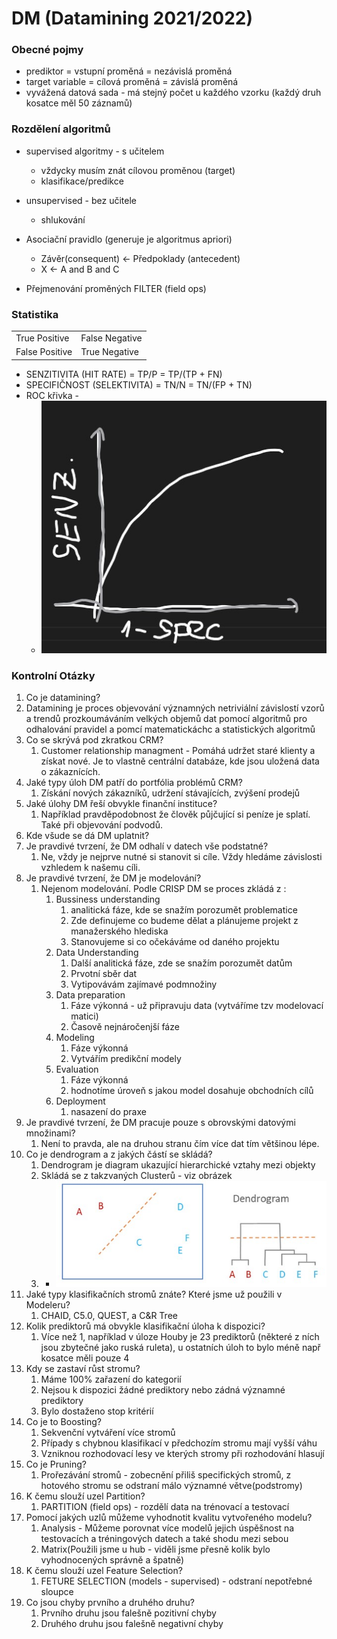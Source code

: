 # DM (Datamining 2021/2022)

### Obecné pojmy
- prediktor = vstupní proměná = nezávislá proměná
- target variable = cílová proměná = závislá proměná
- vyvážená datová sada - má stejný počet u každého vzorku (každý druh kosatce měl 50 záznamů)
### Rozdělení algoritmů
- supervised algoritmy - s učitelem
  - vždycky musím znát cílovou proměnou (target)
  - klasifikace/predikce
- unsupervised - bez učitele
  - shlukování

- Asociační pravidlo (generuje je algoritmus apriori)
  - Závěr(consequent)  <- Předpoklady (antecedent)
  - X <- A and B and C


- Přejmenování proměných FILTER (field ops)

### Statistika
|   |   |
|---|---|
| True Positive | False Negative |
| False Positive | True Negative |

- SENZITIVITA (HIT RATE) = TP/P = TP/(TP + FN)
- SPECIFIČNOST (SELEKTIVITA) = TN/N = TN/(FP + TN)
- ROC křivka - 
  - ![ROC](roc.jpg)

### Kontrolní Otázky
1.  Co je datamining?
  1.  Datamining je proces objevování významných netriviální závislostí vzorů a trendů prozkoumáváním velkých objemů dat pomocí algoritmů pro odhalování pravidel a pomcí matematickáchc a statistických algoritmů
2.  Co se skrývá pod zkratkou CRM?
    1. Customer relationship managment - Pomáhá udržet staré klienty a získat nové. Je to vlastně centrální databáze, kde jsou uložená data o zákaznících.   
3.  Jaké typy úloh DM patří do portfólia problémů CRM?
    1.  Získání nových zákazníků, udržení stávajících, zvýšení prodejů
4.  Jaké úlohy DM řeší obvykle finanční instituce?
    1.  Například pravděpodobnost že člověk půjčující si peníze je splatí. Také při objevování podvodů.
5.  Kde všude se dá DM uplatnit?
6. Je pravdivé tvrzení, že DM odhalí v datech vše podstatné?
   1. Ne, vždy je nejprve nutné si stanovit si cíle. Vždy hledáme závislosti vzhledem k našemu cíli.
7.  Je pravdivé tvrzení, že DM je modelování?
    1.  Nejenom modelování. Podle CRISP DM se proces zkládá z :
        1.  Bussiness understanding
            1.  analitická fáze, kde se snažím porozumět problematice
            2.  Zde definujeme co budeme dělat a plánujeme projekt z manažerského hlediska
            3.  Stanovujeme si co očekáváme od daného projektu
        2.  Data Understanding
            1.  Další analitická fáze, zde se snažím porozumět datům
            2.  Prvotní sběr dat
            3.  Vytipovávám zajímavé podmnožiny
        3.  Data preparation
            1.  Fáze výkonná - už připravuju data (vytváříme tzv modelovací matici)
            2.  Časově nejnáročenjší fáze
        4.  Modeling
            1.  Fáze výkonná
            2.  Vytvářím predikční modely
        5.  Evaluation
            1.  Fáze výkonná
            2.  hodnotíme úroveň s jakou model dosahuje obchodních cílů
        6.  Deployment
            1.  nasazení do praxe
8.  Je pravdivé tvrzení, že DM pracuje pouze s obrovskými datovými množinami?
    1.  Není to pravda, ale na druhou stranu čím více dat tím většinou lépe.
9.  Co je dendrogram a z jakých částí se skládá?
    1.  Dendrogram je diagram ukazující hierarchické vztahy mezi objekty
    2.  Skládá se z takzvaných Clusterů - viz obrázek
    3.  - ![Dendrogram](dendrogram.jpg)
10. Jaké typy klasifikačních stromů znáte? Které jsme už použili v Modeleru?
    1.  CHAID, C5.0, QUEST, a C&R Tree
11. Kolik prediktorů má obvykle klasifikační úloha k dispozici?
    1.  Více než 1, například v úloze Houby je 23 prediktorů (některé z ních jsou zbytečné jako ruská ruleta), u ostatních úloh to bylo méně např kosatce měli pouze 4
12. Kdy se zastaví růst stromu?
    1.  Máme 100% zařazení do kategorií
    2.  Nejsou k dispozici žádné prediktory nebo zádná významné prediktory
    3.  Bylo dostaženo stop kritérií
13. Co je to Boosting?
    1.  Sekvenční vytváření více stromů
    2.  Případy s chybnou klasifikací v předchozím stromu mají vyšší váhu
    3.  Vzniknou rozhodovací lesy ve kterých stromy při rozhodování hlasují
14. Co je Pruning?
    1.  Prořezávání stromů - zobecnění přiliš specifických stromů, z hotového stromu se odstraní málo významné větve(podstromy)
15. K čemu slouží uzel Partition?
    1.  PARTITION (field ops) - rozdělí data na trénovací a testovací
16. Pomocí jakých uzlů můžeme vyhodnotit kvalitu vytvořeného modelu?
    1.  Analysis - Můžeme porovnat více modelů jejich úspěšnost na testovacích a tréningových datech a také shodu mezi sebou
    2.  Matrix(Použili jsme u hub - viděli jsme přesně kolik bylo vyhodnocených správně a špatně)
17. K čemu slouží uzel Feature Selection?
    1.  FETURE SELECTION (models - supervised) - odstraní nepotřebné sloupce
18. Co jsou chyby prvního a druhého druhu?
    1.  Prvního druhu jsou falešně pozitivní chyby
    2.  Druhého druhu jsou falešně negativní chyby
